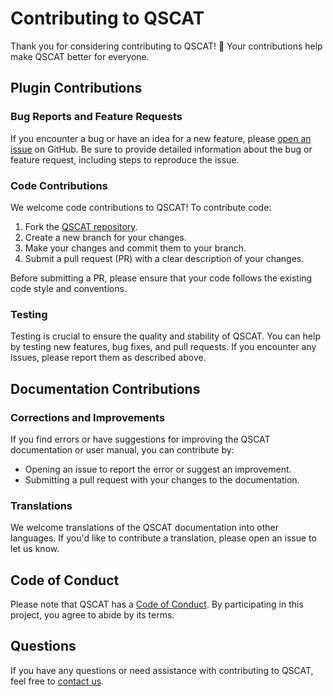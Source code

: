 # Contributing to QSCAT

Thank you for considering contributing to QSCAT! 🌟 Your contributions help make QSCAT better for everyone.

## Plugin Contributions

### Bug Reports and Feature Requests
If you encounter a bug or have an idea for a new feature, please [open an issue](https://github.com/qscat/qscat/issues) on GitHub. Be sure to provide detailed information about the bug or feature request, including steps to reproduce the issue.

### Code Contributions
We welcome code contributions to QSCAT! To contribute code:

1. Fork the [QSCAT repository](https://github.com/qscat/qscat).
2. Create a new branch for your changes.
3. Make your changes and commit them to your branch.
4. Submit a pull request (PR) with a clear description of your changes.

Before submitting a PR, please ensure that your code follows the existing code style and conventions.

### Testing
Testing is crucial to ensure the quality and stability of QSCAT. You can help by testing new features, bug fixes, and pull requests. If you encounter any issues, please report them as described above.

## Documentation Contributions

### Corrections and Improvements
If you find errors or have suggestions for improving the QSCAT documentation or user manual, you can contribute by:

- Opening an issue to report the error or suggest an improvement.
- Submitting a pull request with your changes to the documentation.

### Translations
We welcome translations of the QSCAT documentation into other languages. If you'd like to contribute a translation, please open an issue to let us know.

## Code of Conduct
Please note that QSCAT has a [Code of Conduct](CODE_OF_CONDUCT.md). By participating in this project, you agree to abide by its terms.

## Questions
If you have any questions or need assistance with contributing to QSCAT, feel free to [contact us](mailto:louisfacun@gmail.com).
